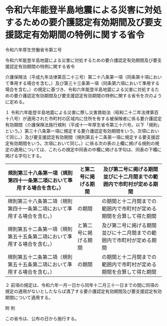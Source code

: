 # 令和六年能登半島地震による災害に対処するための要介護認定有効期間及び要支援認定有効期間の特例に関する省令

令和六年厚生労働省令第三号

令和六年能登半島地震による災害に対処するための要介護認定有効期間及び要支援認定有効期間の特例に関する省令

介護保険法（平成九年法律第百二十三号）第二十八条第一項（同条第十項において準用する場合を含む。）及び第三十三条第一項（同条第六項において準用する場合を含む。）の規定に基づき、令和六年能登半島地震による災害に対処するための要介護認定有効期間及び要支援認定有効期間の特例に関する省令を次のように定める。

１ 令和六年能登半島地震による災害に際し災害救助法（昭和二十二年法律第百十八号）が適用された市町村の区域内に住所を有する被保険者に係る要介護認定有効期間（介護保険法施行規則（平成十一年厚生省令第三十六号。以下「規則」という。）第三十八条第一項に規定する要介護認定有効期間をいう。次項において同じ。）及び要支援認定有効期間（規則第五十二条第一項に規定する要支援認定有効期間をいう。次項において同じ。）に係る次の表の上欄に掲げる規則の規定の適用については、これらの規定中同表の中欄に掲げる字句は、同表の下欄に掲げる字句とする。

規則第三十八条第一項（規則第四十一条第二項において準用する場合を含む。） | と第二号に掲げる期間 | 及び第二号に掲げる期間並びに十二月間までの範囲内で市町村が定める期間  
---|---|---  
規則第三十八条第二項（規則第四十一条第二項において準用する場合を含む。） | の期間 | の期間と十二月間までの範囲内で市町村が定める期間を合算して得た期間  
規則第五十二条第一項（規則第五十五条第二項において準用する場合を含む。） | と第二号に掲げる期間 | 及び第二号に掲げる期間並びに十二月間までの範囲内で市町村が定める期間  
規則第五十二条第二項（規則第五十五条第二項において準用する場合を含む。） | の期間 | の期間と十二月間までの範囲内で市町村が定める期間を合算して得た期間  
  
２ 前項の規定は、令和六年一月一日から同年十二月三十一日までの間に同項の規定の適用がないとしたならば満了する要介護認定有効期間及び要支援認定有効期間について適用する。

附 則

この省令は、公布の日から施行する。
